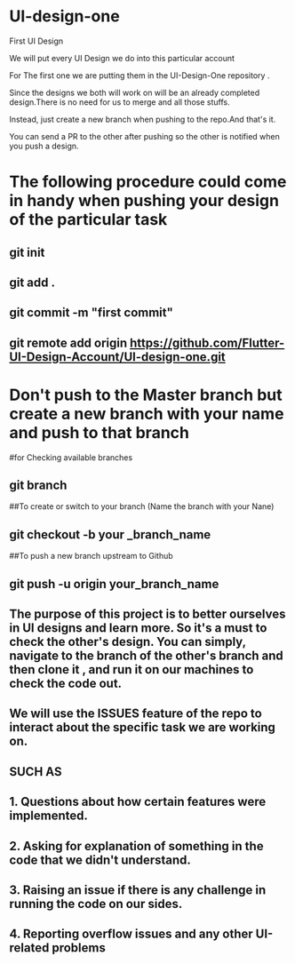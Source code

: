 # UI-design-one
First UI Design


We will put every UI Design we do into this particular account

For The first one we are putting them in the UI-Design-One repository .

Since the designs we both will work on will be an already completed design.There is no need for us to merge and all those stuffs.

Instead, just create a new branch when pushing to the repo.And that's it.

You can send a PR to the other after pushing so the other is notified when you push a design.



# The following procedure could come in handy when pushing your design of the particular task

## git init

## git add .

## git commit -m "first commit"

## git remote add origin https://github.com/Flutter-UI-Design-Account/UI-design-one.git

# Don't push to the Master branch but create a new branch with your name and push to that branch

#for Checking available branches

## git branch

##To create or switch to your branch (Name the branch with your Nane)
## git checkout -b your _branch_name

##To push a new branch upstream to Github
## git push -u origin your_branch_name


## The purpose of this project is to better ourselves in UI designs and learn more. So it's a must to check the other's design. You can simply, navigate to the branch of the other's branch and then clone it , and run it on our machines to check the code out.

## We will use the ISSUES feature of the repo to interact about the specific task we are working on.

## SUCH AS 
## 1. Questions about how certain features were implemented.

## 2. Asking for explanation of something in the code that we didn't understand.

## 3. Raising an issue if there is any challenge in running the code on our sides.

## 4. Reporting overflow issues and any other UI-related problems

